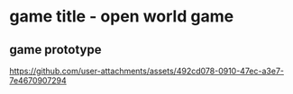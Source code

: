 # game title - open world game
## game prototype
https://github.com/user-attachments/assets/492cd078-0910-47ec-a3e7-7e4670907294
